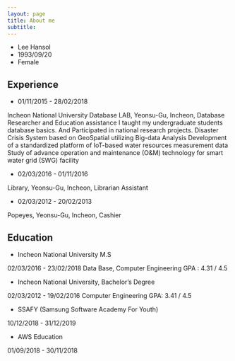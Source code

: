 ```yaml
---
layout: page
title: About me
subtitle:
---
```


- Lee Hansol
- 1993/09/20
- Female

## Experience
- 01/11/2015 - 28/02/2018

Incheon National University Database LAB, Yeonsu-Gu, Incheon, 
Database Researcher and Education assistance
I taught my undergraduate students database basics. And Participated in national research projects.
Disaster Crisis System based on GeoSpatial utilizing Big-data Analysis
Development of a standardized platform of IoT-based water resources measurement data
Study of advance operation and maintenance (O&M) technology for smart water grid (SWG) facility

- 02/03/2016 - 01/11/2016

Library, Yeonsu-Gu, Incheon, Librarian Assistant

- 02/03/2012 - 20/02/2013

Popeyes, Yeonsu-Gu, Incheon, Cashier

## Education
- Incheon National University M.S

02/03/2016 - 23/02/2018
Data Base, Computer Engineering
GPA : 4.31 / 4.5

- Incheon National University, Bachelor’s Degree

02/03/2012 - 19/02/2016
Computer Engineering
GPA: 3.41 / 4.5

- SSAFY (Samsung Software Academy For Youth)

10/12/2018 - 31/12/2019

- AWS Education

01/09/2018 - 30/11/2018
